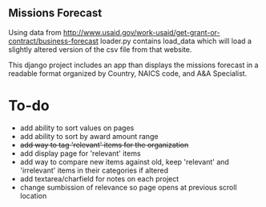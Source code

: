## Missions Forecast

 Using data from http://www.usaid.gov/work-usaid/get-grant-or-contract/business-forecast
 loader.py contains load_data which will load a slightly altered version
 of the csv file from that website.

This django project includes an app than displays the missions forecast in a readable format organized by Country, NAICS code, and A&A Specialist.

# To-do

- add ability to sort values on pages
- add ability to sort by award amount range
- <s>add way to tag 'relevant' items for the organization</s>
- add display page for 'relevant' items
- add way to compare new items against old, keep
  'relevant' and 'irrelevant' items in their categories
  if altered
- add textarea/charfield for notes on each project
- change sumbission of relevance so page opens at previous scroll location
